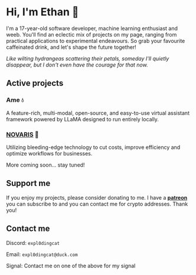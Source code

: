 # Hi, I'm Ethan 🍵

I'm a 17-year-old software developer, machine learning enthusiast and weeb. You'll find an eclectic mix of projects on my page, ranging from practical applications to experimental endeavours. So grab your favourite caffeinated drink, and let's shape the future together!

_Like wilting hydrangeas scattering their petals, someday I'll quietly disappear, but I don't even have the courage for that now._

## Active projects

### Ame 💧
A feature-rich, multi-modal, open-source, and easy-to-use virtual assistant framework powered by LLaMA designed to run entirely locally.

### [NOVARIS](https://novaris.dev) 🚀
Utilizing bleeding-edge technology to cut costs, improve efficiency and optimize workflows for businesses.

More coming soon... stay tuned!

## Support me

If you enjoy my projects, please consider donating to me. I have a **[patreon](https://www.patreon.com/Expl0dingCat)** you can subscribe to and you can contact me for crypto addresses. Thank you!

## Contact me

Discord: `expl0dingcat`

Email: `expl0dingcat@duck.com`

Signal: Contact me on one of the above for my signal
